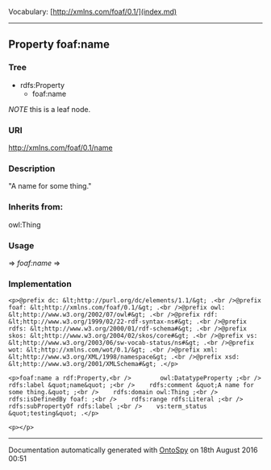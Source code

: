 Vocabulary: [http://xmlns.com/foaf/0.1/](index.md) 



---	
	




    


## Property foaf:name


### Tree

* rdfs:Property
    * foaf:name





*NOTE* this is a leaf node.


### URI
http://xmlns.com/foaf/0.1/name

### Description
&quot;A name for some thing.&quot;


### Inherits from:
owl:Thing



### Usage


[](.md) 
=&gt;&nbsp;_foaf:name_&nbsp;=&gt;&nbsp;[](.md)

### Implementation
```
<p>@prefix dc: &lt;http://purl.org/dc/elements/1.1/&gt; .<br />@prefix foaf: &lt;http://xmlns.com/foaf/0.1/&gt; .<br />@prefix owl: &lt;http://www.w3.org/2002/07/owl#&gt; .<br />@prefix rdf: &lt;http://www.w3.org/1999/02/22-rdf-syntax-ns#&gt; .<br />@prefix rdfs: &lt;http://www.w3.org/2000/01/rdf-schema#&gt; .<br />@prefix skos: &lt;http://www.w3.org/2004/02/skos/core#&gt; .<br />@prefix vs: &lt;http://www.w3.org/2003/06/sw-vocab-status/ns#&gt; .<br />@prefix wot: &lt;http://xmlns.com/wot/0.1/&gt; .<br />@prefix xml: &lt;http://www.w3.org/XML/1998/namespace&gt; .<br />@prefix xsd: &lt;http://www.w3.org/2001/XMLSchema#&gt; .</p>

<p>foaf:name a rdf:Property,<br />        owl:DatatypeProperty ;<br />    rdfs:label &quot;name&quot; ;<br />    rdfs:comment &quot;A name for some thing.&quot; ;<br />    rdfs:domain owl:Thing ;<br />    rdfs:isDefinedBy foaf: ;<br />    rdfs:range rdfs:Literal ;<br />    rdfs:subPropertyOf rdfs:label ;<br />    vs:term_status &quot;testing&quot; .</p>

<p></p>
```










---

Documentation automatically generated with [OntoSpy](http://ontospy.readthedocs.org/ "Open") on 18th August 2016 00:51